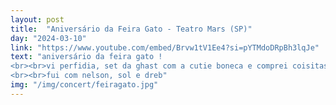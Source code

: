 ```yaml
---
layout: post
title:  "Aniversário da Feira Gato - Teatro Mars (SP)"
day: "2024-03-10"
link: "https://www.youtube.com/embed/Brvw1tV1Ee4?si=pYTMdoDRpBh3lqJe"
text: "aniversário da feira gato ! 
<br><br>vi perfidia, set da ghast com a cutie boneca e comprei coisitas
<br><br>fui com nelson, sol e dreb"
img: "/img/concert/feiragato.jpg"
---
```

